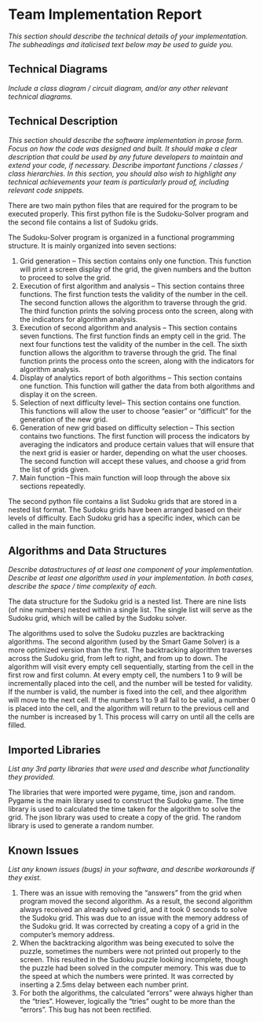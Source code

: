 # Team Implementation Report
*This section should describe the technical details of your implementation.  The subheadings and italicised text below may be used to guide you.*

## Technical Diagrams
*Include a class diagram / circuit diagram, and/or any other relevant technical diagrams.*

## Technical Description
*This section should describe the software implementation in prose form.  Focus on how the code was designed and built.* 
*It should make a clear description that could be used by any future developers to maintain and extend your code, if necessary.*
*Describe important functions / classes / class hierarchies.*
*In this section, you should also wish to highlight any technical achievements your team is particularly proud of, including relevant code snippets.*

There are two main python files that are required for the program to be executed properly. This first python file is the Sudoku-Solver program and the second file contains a list of Sudoku grids. 

The Sudoku-Solver program is organized in a functional programming structure. It is mainly organized into seven sections: 

1.	Grid generation – This section contains only one function. This function will print a screen display of the grid, the given numbers and the button to proceed to solve the grid. 
2.	Execution of first algorithm and analysis – This section contains three functions. The first function tests the validity of the number in the cell. The second function allows the algorithm to traverse through the grid. The third function prints the solving process onto the screen, along with the indicators for algorithm analysis. 
3.	Execution of second algorithm and analysis – This section contains seven functions. The first function finds an empty cell in the grid. The next four functions test the validity of the number in the cell. The sixth function allows the algorithm to traverse through the grid. The final function prints the process onto the screen, along with the indicators for algorithm analysis.
4.	Display of analytics report of both algorithms – This section contains one function. This function will gather the data from both algorithms and display it on the screen.
5.	Selection of next difficulty level– This section contains one function. This functions will allow the user to choose “easier” or “difficult” for the generation of the new grid. 
6.	Generation of new grid based on difficulty selection – This section contains two functions. The first function will process the indicators by averaging the indicators and produce certain values that will ensure that the next grid is easier or harder, depending on what the user chooses. The second function will accept these values, and choose a grid from the list of grids given.  
7.	Main function –This main function will loop through the above six sections repeatedly.  

The second python file contains a list Sudoku grids that are stored in a nested list format. The Sudoku grids have been arranged based on their levels of difficulty. Each Sudoku grid has a specific index, which can be called in the main function. 


## Algorithms and Data Structures
*Describe datastructures of at least one component of your implementation.*
*Describe at least one algorithm used in your implementation.*
*In both cases, describe the space / time complexity of each.*

The data structure for the Sudoku grid is a nested list. There are nine lists (of nine numbers) nested within a single list. The single list will serve as the Sudoku grid, which will be called by the Sudoku solver. 

The algorithms used to solve the Sudoku puzzles are backtracking algorithms. The second algorithm (used by the Smart Game Solver) is a more optimized version than the first. The backtracking algorithm traverses across the Sudoku grid, from left to right, and from up to down. The algorithm will visit every empty cell sequentially, starting from the cell in the first row and first column. At every empty cell, the numbers 1 to 9 will be incrementally placed into the cell, and the number will be tested for validity. If the number is valid, the number is fixed into the cell, and thee algorithm will move to the next cell. If the numbers 1 to 9 all fail to be valid, a number 0 is placed into the cell, and the algorithm will return to the previous cell and the number is increased by 1. This process will carry on until all the cells are filled. 

## Imported Libraries 
*List any 3rd party libraries that were used and describe what functionality they provided.*

The libraries that were imported were pygame, time, json and random. Pygame is the main library used to construct the Sudoku game. The time library is used to calculated the time taken for the algorithm to solve the grid. The json library was used to create a copy of the grid. The random library is used to generate a random number. 

## Known Issues
*List any known issues (bugs) in your software, and describe workarounds if they exist.*

1.	There was an issue with removing the “answers” from the grid when program moved the second algorithm. As a result, the second algorithm always received an already solved grid, and it took 0 seconds to solve the Sudoku grid. This was due to an issue with the memory address of the Sudoku grid. It was corrected by creating a copy of a grid in the computer’s memory address. 
2.	When the backtracking algorithm was being executed to solve the puzzle, sometimes the numbers were not printed out properly to the screen. This resulted in the Sudoku puzzle looking incomplete, though the puzzle had been solved in the computer memory. This was due to the speed at which the numbers were printed. It was corrected by inserting a 2.5ms delay between each number print.
3.	For both the algorithms, the calculated “errors” were always higher than the “tries”. However, logically the “tries” ought to be more than the “errors”. This bug has not been rectified.  
